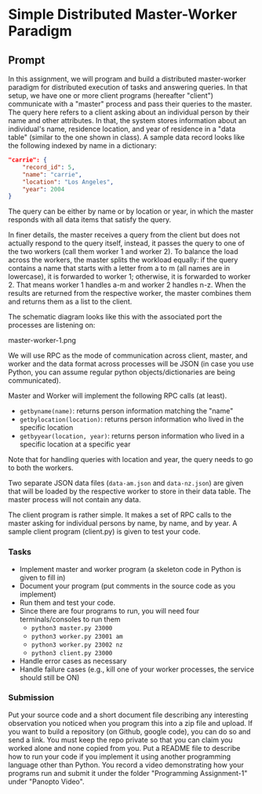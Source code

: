 # Simple Distributed Master-Worker Paradigm

## Prompt

In this assignment, we will program and build a distributed master-worker paradigm for distributed execution of tasks and answering queries. In that setup, we have one or more client programs (hereafter "client") communicate with a "master" process and pass their queries to the master. The query here refers to a client asking about an individual person by their name and other attributes. In that, the system stores information about an individual's name, residence location, and year of residence in a "data table" (similar to the one shown in class). A sample data record looks like the following indexed by name in a dictionary:

```json
"carrie": {
    "record_id": 5,
    "name": "carrie",
    "location": "Los Angeles",
    "year": 2004
}
```

The query can be either by name or by location or year, in which the master responds with all data items that satisfy the query.

In finer details, the master receives a query from the client but does not actually respond to the query itself, instead, it passes the query to one of the two workers (call them worker 1 and worker 2). To balance the load across the workers, the master splits the workload equally: if the query contains a name that starts with a letter from a to m (all names are in lowercase), it is forwarded to worker 1; otherwise, it is forwarded to worker 2. That means worker 1 handles a-m and worker 2 handles n-z. When the results are returned from the respective worker, the master combines them and returns them as a list to the client.

The schematic diagram looks like this with the associated port the processes are listening on:

master-worker-1.png

We will use RPC as the mode of communication across client, master, and worker and the data format across processes will be JSON (in case you use Python, you can assume regular python objects/dictionaries are being communicated).

Master and Worker will implement the following RPC calls (at least).

- `getbyname(name)`: returns person information matching the "name"
- `getbylocation(location)`: returns person information who lived in the specific location
- `getbyyear(location, year)`: returns person information who lived in a specific location at a specific year

Note that for handling queries with location and year, the query needs to go to both the workers.

Two separate JSON data files (`data-am.json` and `data-nz.json`) are given that will be loaded by the respective worker to store in their data table. The master process will not contain any data.

The client program is rather simple. It makes a set of RPC calls to the master asking for individual persons by name, by name, and by year. A sample client program (client.py) is given to test your code.

### Tasks

- Implement master and worker program (a skeleton code in Python is given to fill in)
- Document your program (put comments in the source code as you implement)
- Run them and test your code.
- Since there are four programs to run, you will need four terminals/consoles to run them 
  - `python3 master.py 23000`
  - `python3 worker.py 23001 am`
  - `python3 worker.py 23002 nz`
  - `python3 client.py 23000`
- Handle error cases as necessary
- Handle failure cases (e.g., kill one of your worker processes, the service should still be ON)

### Submission

Put your source code and a short document file describing any interesting observation you noticed when you program this into a zip file and upload.
If you want to build a repository (on Github, google code), you can do so and send a link. You must keep the repo private so that you can claim you worked alone and none copied from you.
Put a README file to describe how to run your code if you implement it using another programming language other than Python.
You record a video demonstrating how your programs run and submit it under the folder "Programming Assignment-1" under "Panopto Video".